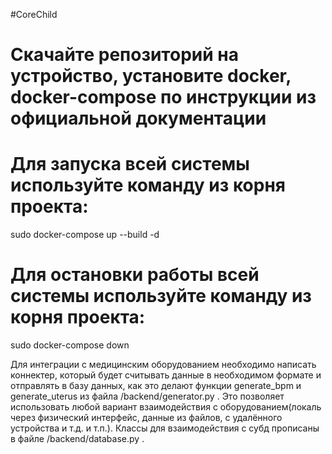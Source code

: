 #CoreChild
# Скачайте репозиторий на устройство, установите docker, docker-compose по инструкции из официальной документации
# Для запуска всей системы используйте команду из корня проекта:
sudo docker-compose up --build -d 
# Для остановки работы всей системы используйте команду из корня проекта:
sudo docker-compose down

Для интеграции с медицинским оборудованием необходимо написать коннектер, который будет считывать данные в необходимом формате и отправлять в базу данных, как это делают функции generate_bpm и generate_uterus из файла /backend/generator.py . Это позволяет использовать любой вариант взаимодействия с оборудованием(локаль через физический интерфейс, данные из файлов, с удалённого устройства и т.д. и т.п.). Классы для взаимодействия с субд прописаны в файле /backend/database.py .

